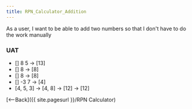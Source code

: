 ```yaml
---
title: RPN_Calculator_Addition
---
```

As a user, I want to be able to add two numbers so that I don't have to do the work manually

### UAT
* [] 8 <enter> 5 <plus> -> [13]
* [] 8 <enter> <plus> -> [8]
* [] 8 <plus> -> [8]
* [] -3 <enter> 7 <plus> -> [4]
* [4, 5, 3] <plus> -> [4, 8] <plus> -> [12] <plus> -> [12]

[<--Back]({{ site.pagesurl }}/RPN Calculator)